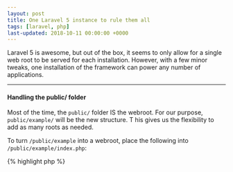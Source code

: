 ```yaml
---
layout: post
title: One Laravel 5 instance to rule them all
tags: [laravel, php]
last-updated: 2018-10-11 00:00:00 +0000
---
```


Laravel 5 is awesome, but out of the box, it seems to only allow for a single web root to be served for each installation. 
However, with a few minor tweaks, one installation of the framework can power any number of applications.

---
 
#### Handling the public/ folder
Most of the time, the `public/` folder IS the webroot. 
For our purpose, `public/example/` will be the new structure. T
his gives us the flexibility to add as many roots as needed.

To turn `/public/example` into a webroot, place the following into `/public/example/index.php`:

{% highlight php %}
<?php

// Set a variable that contains the name of the
// webroot that was entered. This will be
// used to load the correct route file.
define('PUBLIC_SUBROOT', basename(__DIR__));

// Launch laravel as normal.
require __DIR__ . '/../index.php';
{% endhighlight %}

---

#### Re-Routing
Usually in Laravel 5, an applications's routes are stored at `/routes/app.php`. 
All that needs to be done to make this trick work is to modify this file to contain something like the following:

{% highlight php %}
<?php

require base_path('/resources/routes/' . PUBLIC_SUBROOT . '.php');
{% endhighlight %}

Now when a request comes into example.com (or where ever) Laravel will run and execute the `/resources/routes/example.php` file. 
Laravel should be working as usual now.

---

#### Some things will break!
Route caching, asset publishing and some unit testing features will certainly no longer work. 
But this is a small price to pay when porting a large, multi-domain legacy application to Laravel.

Enjoy!
